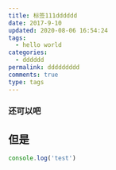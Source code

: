 ```yaml
---
title: 标签111dddddd
date: 2017-9-10
updated: 2020-08-06 16:54:24
tags:
  - hello world
categories:
  - dddddd
permalink: ddddddddd
comments: true
type: tags
---
```

### 还可以吧
## 但是

```js
console.log('test')
```